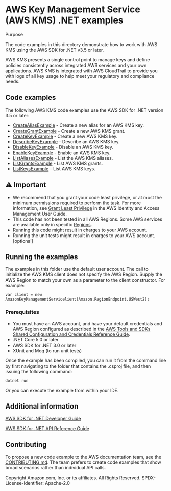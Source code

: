 # AWS Key Management Service (AWS KMS) .NET examples

Purpose

The code examples in this directory demonstrate how to work with AWS KMS using
the AWS SDK for .NET v3.5 or later.

AWS KMS presents a single control point to manage keys and define policies
consistently across integrated AWS services and your own applications. AWS KMS
is integrated with AWS CloudTrail to provide you with logs of all key usage to
help meet your regulatory and compliance needs.

## Code examples

The following AWS KMS code examples use the AWS SDK for .NET version 3.5 or later:

-   [CreateAliasExample](CreateAliasExample/) - Create a new alias for an AWS KMS key.
-   [CreateGrantExample](CreateGrantExample/) - Create a new AWS KMS grant.
-   [CreateKeyExample](CreateKeyExample/) - Create a new AWS KMS key.
-   [DescribeKeyExample](DescribeKeyExample/) - Describe an AWS KMS key.
-   [DisableKeyExample](DisableKeyExample/) - Disable an AWS KMS key.
-   [EnableKeyExample](EnableKeyExample/) - Enable an AWS KMS key.
-   [ListAliasesExample](ListAliasesExample/) - List the AWS KMS aliases.
-   [ListGrantsExample](ListGrantsExample/) - List AWS KMS grants.
-   [ListKeysExample](ListKeysExample/) - List AWS KMS keys.

## ⚠️ Important

-   We recommend that you grant your code least privilege, or at most the minimum
    permissions required to perform the task. For more information, see
    [Grant Least Privilege](https://docs.aws.amazon.com/IAM/latest/UserGuide/best-practices.html#grant-least-privilege)
    in the AWS Identity and Access Management User Guide.
-   This code has not been tested in all AWS Regions. Some AWS services are
    available only in specific [Regions](https://aws.amazon.com/about-aws/global-infrastructure/regional-product-services/).
-   Running this code might result in charges to your AWS account.
-   Running the unit tests might result in charges to your AWS account. [optional]

## Running the examples

The examples in this folder use the default user account. The call to
initialize the AWS KMS client does not specify the AWS Region. Supply
the AWS Region to match your own as a parameter to the client constructor. For
example:

```
var client = new AmazonKeyManagementServicelient(Amazon.RegionEndpoint.USWest2);
```

### Prerequisites

-   You must have an AWS account, and have your default credentials and AWS Region
    configured as described in the [AWS Tools and SDKs Shared Configuration and
    Credentials Reference Guide](https://docs.aws.amazon.com/credref/latest/refdocs/creds-config-files.html).
-   .NET Core 5.0 or later
-   AWS SDK for .NET 3.0 or later
-   XUnit and Moq (to run unit tests)

Once the example has been compiled, you can run it from the command line by
first navigating to the folder that contains the .csproj file, and then
issuing the following command:

```
dotnet run
```

Or you can execute the example from within your IDE.

## Additional information

[AWS SDK for .NET Developer Guide](https://docs.aws.amazon.com/sdk-for-net/v3/developer-guide/welcome.html)

[AWS SDK for .NET API Reference Guide](https://docs.aws.amazon.com/sdkfornet/v3/apidocs/index.html)

## Contributing

To propose a new code example to the AWS documentation team, see the
[CONTRIBUTING.md](https://github.com/picante-io/aws-doc-sdk-examples/blob/main/CONTRIBUTING.md).
The team prefers to create code examples that show broad scenarios rather than
individual API calls.

Copyright Amazon.com, Inc. or its affiliates. All Rights Reserved. SPDX-License-Identifier: Apache-2.0
